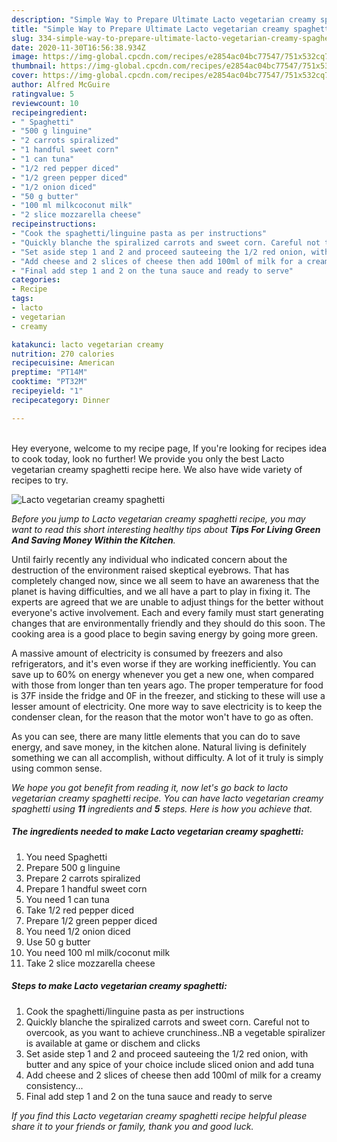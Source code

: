 ```yaml
---
description: "Simple Way to Prepare Ultimate Lacto vegetarian creamy spaghetti"
title: "Simple Way to Prepare Ultimate Lacto vegetarian creamy spaghetti"
slug: 334-simple-way-to-prepare-ultimate-lacto-vegetarian-creamy-spaghetti
date: 2020-11-30T16:56:38.934Z
image: https://img-global.cpcdn.com/recipes/e2854ac04bc77547/751x532cq70/lacto-vegetarian-creamy-spaghetti-recipe-main-photo.jpg
thumbnail: https://img-global.cpcdn.com/recipes/e2854ac04bc77547/751x532cq70/lacto-vegetarian-creamy-spaghetti-recipe-main-photo.jpg
cover: https://img-global.cpcdn.com/recipes/e2854ac04bc77547/751x532cq70/lacto-vegetarian-creamy-spaghetti-recipe-main-photo.jpg
author: Alfred McGuire
ratingvalue: 5
reviewcount: 10
recipeingredient:
- " Spaghetti"
- "500 g linguine"
- "2 carrots spiralized"
- "1 handful sweet corn"
- "1 can tuna"
- "1/2 red pepper diced"
- "1/2 green pepper diced"
- "1/2 onion diced"
- "50 g butter"
- "100 ml milkcoconut milk"
- "2 slice mozzarella cheese"
recipeinstructions:
- "Cook the spaghetti/linguine pasta as per instructions"
- "Quickly blanche the spiralized carrots and sweet corn. Careful not to overcook, as you want to achieve crunchiness..NB a vegetable spiralizer is available at game or dischem and clicks"
- "Set aside step 1 and 2 and proceed sauteeing the 1/2 red onion, with butter and any spice of your choice include sliced onion and add tuna"
- "Add cheese and 2 slices of cheese then add 100ml of milk for a creamy consistency..."
- "Final add step 1 and 2 on the tuna sauce and ready to serve"
categories:
- Recipe
tags:
- lacto
- vegetarian
- creamy

katakunci: lacto vegetarian creamy 
nutrition: 270 calories
recipecuisine: American
preptime: "PT14M"
cooktime: "PT32M"
recipeyield: "1"
recipecategory: Dinner

---
```

<br>
Hey everyone, welcome to my recipe page, If you're looking for recipes idea to cook today, look no further! We provide you only the best Lacto vegetarian creamy spaghetti recipe here. We also have wide variety of recipes to try.
<br>


![Lacto vegetarian creamy spaghetti](https://img-global.cpcdn.com/recipes/e2854ac04bc77547/751x532cq70/lacto-vegetarian-creamy-spaghetti-recipe-main-photo.jpg)

<i>Before you jump to Lacto vegetarian creamy spaghetti recipe, you may want to read this short interesting healthy tips about 
<strong>Tips For Living Green And Saving Money Within the Kitchen</strong>.</i>
</br>

Until fairly recently any individual who indicated concern about the destruction of the environment raised skeptical eyebrows. That has completely changed now, since we all seem to have an awareness that the planet is having difficulties, and we all have a part to play in fixing it. The experts are agreed that we are unable to adjust things for the better without everyone's active involvement. Each and every family must start generating changes that are environmentally friendly and they should do this soon. The cooking area is a good place to begin saving energy by going more green.

A massive amount of electricity is consumed by freezers and also refrigerators, and it's even worse if they are working inefficiently. You can save up to 60% on energy whenever you get a new one, when compared with those from longer than ten years ago. The proper temperature for food is 37F inside the fridge and 0F in the freezer, and sticking to these will use a lesser amount of electricity. One more way to save electricity is to keep the condenser clean, for the reason that the motor won't have to go as often.

As you can see, there are many little elements that you can do to save energy, and save money, in the kitchen alone. Natural living is definitely something we can all accomplish, without difficulty. A lot of it truly is simply using common sense.


<i>We hope you got benefit from reading it, now let's go back to lacto vegetarian creamy spaghetti recipe. You can have lacto vegetarian creamy spaghetti using <strong>11</strong> ingredients and <strong>5</strong> steps. Here is how you achieve that.
</i>

##### The ingredients needed to make Lacto vegetarian creamy spaghetti:

1. You need  Spaghetti
1. Prepare 500 g linguine
1. Prepare 2 carrots spiralized
1. Prepare 1 handful sweet corn
1. You need 1 can tuna
1. Take 1/2 red pepper diced
1. Prepare 1/2 green pepper diced
1. You need 1/2 onion diced
1. Use 50 g butter
1. You need 100 ml milk/coconut milk
1. Take 2 slice mozzarella cheese


##### Steps to make Lacto vegetarian creamy spaghetti:

1. Cook the spaghetti/linguine pasta as per instructions
1. Quickly blanche the spiralized carrots and sweet corn. Careful not to overcook, as you want to achieve crunchiness..NB a vegetable spiralizer is available at game or dischem and clicks
1. Set aside step 1 and 2 and proceed sauteeing the 1/2 red onion, with butter and any spice of your choice include sliced onion and add tuna
1. Add cheese and 2 slices of cheese then add 100ml of milk for a creamy consistency...
1. Final add step 1 and 2 on the tuna sauce and ready to serve


<i>If you find this Lacto vegetarian creamy spaghetti recipe helpful please share it to your friends or family, thank you and good luck.</i>
